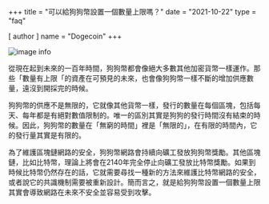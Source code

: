 +++
title = "可以給狗狗幣設置一個數量上限嗎？"
date = "2021-10-22"
type = "faq"

[ author ]
  name = "Dogecoin"
+++

![image info](/assets/images/dogepedia/7.png)

從現在起到未來的一百年時間，狗狗幣都會像絕大多數其他加密貨幣一樣運作。那些「數量有上限「的資產在可預見的未來，也會像狗狗幣一樣不斷的增加供應數量，遠沒到開採完的時候。

狗狗幣的供應不是無限的，它就像其他貨幣一樣，發行的數量在每個區塊，包括每天、每年都是有絕對數值限制的。唯一的區別其實是狗狗的發行時間沒有結束的時候。因此，狗狗幣的數量在「無窮的時間」裡是「無限的」，在有限的時間內，它的發行量其實是有限的。

為了維護區塊鏈網路的安全，狗狗幣網路會持續向礦工發放狗狗幣獎勵。其他區塊鏈，比如比特幣，理論上將會在2140年完全停止向礦工發放比特幣獎勵。如果到時候比特幣仍然存在的話，它就需要尋找一種新的方法來維護比特幣網路的安全，或者說它的共識機制需要被重新設計。簡而言之，就是給狗狗幣設置一個數量上限其實會導致網路在未來不安全並容易受到攻擊。